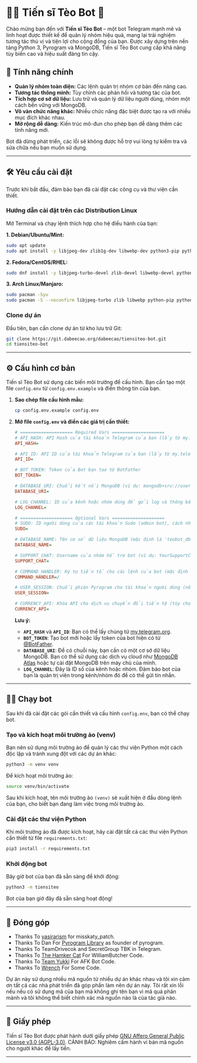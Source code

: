 # 👨‍🔬 Tiến sĩ Tèo Bot 🤖

Chào mừng bạn đến với **Tiến sĩ Tèo Bot** – một bot Telegram mạnh mẽ và linh hoạt được thiết kế để quản lý nhóm hiệu quả, mang lại trải nghiệm tương tác thú vị và tiện lợi cho cộng đồng của bạn. Được xây dựng trên nền tảng Python 3, Pyrogram và MongoDB, Tiến sĩ Tèo Bot cung cấp khả năng tùy biến cao và hiệu suất đáng tin cậy.

## 🚀 Tính năng chính

  * **Quản lý nhóm toàn diện:** Các lệnh quản trị nhóm cơ bản đến nâng cao.
  * **Tương tác thông minh:** Tùy chỉnh các phản hồi và tương tác của bot.
  * **Tích hợp cơ sở dữ liệu:** Lưu trữ và quản lý dữ liệu người dùng, nhóm một cách bền vững với MongoDB.
  * **Vô vàn chức năng khác:** Nhiều chức năng đặc biệt được tạo ra với nhiều mục đích khác nhau.
  * **Mở rộng dễ dàng:** Kiến trúc mô-đun cho phép bạn dễ dàng thêm các tính năng mới.

Bot đã dừng phát triển, các lỗi sẽ không được hỗ trợ vui lòng tự kiểm tra và sửa chữa nếu bạn muốn sử dụng.

-----

## 🛠️ Yêu cầu cài đặt

Trước khi bắt đầu, đảm bảo bạn đã cài đặt các công cụ và thư viện cần thiết.

### Hướng dẫn cài đặt trên các Distribution Linux

Mở Terminal và chạy lệnh thích hợp cho hệ điều hành của bạn:

**1. Debian/Ubuntu/Mint:**

```bash
sudo apt update
sudo apt install -y libjpeg-dev zlib1g-dev libwebp-dev python3-pip python3-lxml git wget curl ffmpeg locales tzdata neofetch mediainfo speedtest-cli
```

**2. Fedora/CentOS/RHEL:**

```bash
sudo dnf install -y libjpeg-turbo-devel zlib-devel libwebp-devel python3-pip python3-lxml git wget curl ffmpeg locales tzdata neofetch mediainfo speedtest-cli
```

**3. Arch Linux/Manjaro:**

```bash
sudo pacman -Syu
sudo pacman -S --noconfirm libjpeg-turbo zlib libwebp python-pip python-lxml git wget curl ffmpeg locales tzdata neofetch mediainfo speedtest-cli
```

### Clone dự án

Đầu tiên, bạn cần clone dự án từ kho lưu trữ Git:

```bash
git clone https://git.dabeecao.org/dabeecao/tiensiteo-bot.git
cd tiensiteo-bot
```

-----

## ⚙️ Cấu hình cơ bản

Tiến sĩ Tèo Bot sử dụng các biến môi trường để cấu hình. Bạn cần tạo một file `config.env` từ `config.env.example` và điền thông tin của bạn.

1.  **Sao chép file cấu hình mẫu:**

    ```bash
    cp config.env.example config.env
    ```

2.  **Mở file `config.env` và điền các giá trị cần thiết:**

    ```ini
    # ==================== Required Vars ====================
    # API_HASH: API Hash của tài khoản Telegram của bạn (lấy từ my.telegram.org)
    API_HASH=

    # API_ID: API ID của tài khoản Telegram của bạn (lấy từ my.telegram.org)
    API_ID=

    # BOT_TOKEN: Token của Bot bạn tạo từ BotFather
    BOT_TOKEN=

    # DATABASE_URI: Chuỗi kết nối MongoDB (ví dụ: mongodb+srv://user:pass@cluster.mongodb.net/dbname)
    DATABASE_URI=

    # LOG_CHANNEL: ID của kênh hoặc nhóm dùng để gửi log và thông báo của bot (ví dụ: -1001234567890)
    LOG_CHANNEL=

    # ==================== Optional Vars ====================
    # SUDO: ID người dùng của các tài khoản Sudo (admin bot), cách nhau bằng dấu cách (ví dụ: 123456789 987654321)
    SUDO=

    # DATABASE_NAME: Tên cơ sở dữ liệu MongoDB (mặc định là 'teobot_db')
    DATABASE_NAME=

    # SUPPORT_CHAT: Username của nhóm hỗ trợ bot (ví dụ: YourSupportChat)
    SUPPORT_CHAT=

    # COMMAND_HANDLER: Ký tự tiền tố cho các lệnh của bot (mặc định là '/')
    COMMAND_HANDLER=/

    # USER_SESSION: Chuỗi phiên Pyrogram cho tài khoản người dùng (nếu bot cần tương tác dưới dạng người dùng)
    USER_SESSION=

    # CURRENCY_API: Khóa API cho dịch vụ chuyển đổi tiền tệ (tùy chọn)
    CURRENCY_API=
    ```

    **Lưu ý:**

      * **`API_HASH`** và **`API_ID`**: Bạn có thể lấy chúng từ [my.telegram.org](https://my.telegram.org/).
      * **`BOT_TOKEN`**: Tạo bot mới hoặc lấy token của bot hiện có từ [@BotFather](https://t.me/BotFather).
      * **`DATABASE_URI`**: Để có chuỗi này, bạn cần có một cơ sở dữ liệu MongoDB. Bạn có thể sử dụng các dịch vụ cloud như [MongoDB Atlas](https://www.mongodb.com/cloud/atlas) hoặc tự cài đặt MongoDB trên máy chủ của mình.
      * **`LOG_CHANNEL`**: Đây là ID số của kênh hoặc nhóm. Đảm bảo bot của bạn là quản trị viên trong kênh/nhóm đó để có thể gửi tin nhắn.

-----

## 🏃‍♂️ Chạy bot

Sau khi đã cài đặt các gói cần thiết và cấu hình `config.env`, bạn có thể chạy bot.


### Tạo và kích hoạt môi trường ảo (venv)

Bạn nên sử dụng môi trường ảo để quản lý các thư viện Python một cách độc lập và tránh xung đột với các dự án khác:

```bash
python3 -m venv venv
```

Để kích hoạt môi trường ảo:

```bash
source venv/bin/activate
```

Sau khi kích hoạt, tên môi trường ảo `(venv)` sẽ xuất hiện ở đầu dòng lệnh của bạn, cho biết bạn đang làm việc trong môi trường ảo.

### Cài đặt các thư viện Python

Khi môi trường ảo đã được kích hoạt, hãy cài đặt tất cả các thư viện Python cần thiết từ file `requirements.txt`:

```bash
pip3 install -r requirements.txt
```

### Khởi động bot

Bây giờ bot của bạn đã sẵn sàng để khởi động:

```bash
python3 -m tiensiteo
```

Bot của bạn giờ đây đã sẵn sàng hoạt động\!

-----

## 🤝 Đóng góp

 - Thanks To [yasirarism](https://github.com/yasirarism) for misskaty_patch.
 - Thanks To Dan For [Pyrogram Library](https://github.com/pyrogram/pyrogram) as founder of pyrogram.
 - Thanks To TeamDrivecok and SecretGroup TBK in Telegram.
 - Thanks To [The Hamker Cat](https://github.com/TheHamkerCat) For WilliamButcher Code.
 - Thanks To [Team Yukki](https://github.com/TeamYukki) For AFK Bot Code.
 - Thanks To [Wrench](https://github.com/EverythingSuckz) For Some Code.

Dự án này sử dụng nhiều mã nguồn từ nhiều dự án khác nhau và tôi xin cảm ơn tất cả các nhà phát triển đã góp phần làm nên dự án này. Tôi rất xin lỗi nếu nếu có sử dụng mã của bạn mà không ghi tên bạn vì mã quá phân mảnh và tôi không thể biết chính xác mã nguồn nào là của tác giả nào.

-----

## 📜 Giấy phép

Tiến sĩ Tèo Bot được phát hành dưới giấy phép [GNU Affero General Public License v3.0 (AGPL-3.0)](https://www.gnu.org/licenses/agpl-3.0.html). CẢNH BÁO: Nghiêm cấm hành vi bán mã nguồn cho người khác để lấy tiền.

-----
